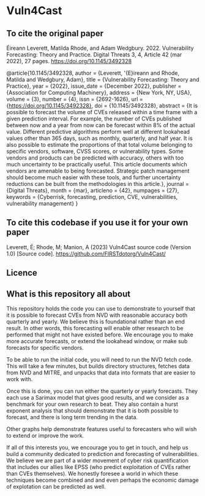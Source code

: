 # Vuln4Cast

## To cite the original paper

Éireann Leverett, Matilda Rhode, and Adam Wedgbury. 2022. Vulnerability Forecasting: Theory and Practice. Digital Threats 3, 4, Article 42 (mar
2022), 27 pages. https://doi.org/10.1145/3492328

@article{10.1145/3492328,
author = {Leverett, \'{E}ireann and Rhode, Matilda and Wedgbury, Adam},
title = {Vulnerability Forecasting: Theory and Practice},
year = {2022},
issue_date = {December 2022},
publisher = {Association for Computing Machinery},
address = {New York, NY, USA},
volume = {3},
number = {4},
issn = {2692-1626},
url = {https://doi.org/10.1145/3492328},
doi = {10.1145/3492328},
abstract = {It is possible to forecast the volume of CVEs released within a time frame with a given prediction interval. For example, the number of CVEs published between now and a year from now can be forecast within 8% of the actual value. Different predictive algorithms perform well at different lookahead values other than 365 days, such as monthly, quarterly, and half year. It is also possible to estimate the proportions of that total volume belonging to specific vendors, software, CVSS scores, or vulnerability types. Some vendors and products can be predicted with accuracy, others with too much uncertainty to be practically useful. This article documents which vendors are amenable to being forecasted. Strategic patch management should become much easier with these tools, and further uncertainty reductions can be built from the methodologies in this article.},
journal = {Digital Threats},
month = {mar},
articleno = {42},
numpages = {27},
keywords = {Cyberrisk, forecasting, prediction, CVE, vulnerabilities, vulnerability management}
}

## To cite this codebase if you use it for your own paper

Leverett, É; Rhode, M; Manion, A (2023) Vuln4Cast source code (Version 1.0) [Source code]. https://github.com/FIRSTdotorg/Vuln4Cast/

## Licence

## What is this repository all about
This repository holds the code you can use to demonstrate to yourself that it is possible to forecast 
CVEs from NVD with reasonable accuracy both quarterly and yearly. We believe this is foundational rather than
an end result. In other words, this forecasting will enable other research to be performed that might not have
existed before. We encourage you to make more accurate forecasts, or extend the lookahead window, or make sub 
forecasts for specific vendors.

To be able to run the initial code, you will need to run the NVD fetch code. This will take a few minutes, but
builds directory structures, fetches data from NVD and MITRE, and unpacks that data into formats that are easier
to work with.

Once this is done, you can run either the quarterly or yearly forecasts. They each use a Sarimax model that gives
good results, and we consider as a benchmark for your own research to beat. They also contain a hurst exponent analysis
that should demonstrate that it is both possible to forecast, and there is long term trending in the data.

Other graphs help demonstrate features useful to forecasters who will wish to extend or improve the work.

If all of this interests you, we encourage you to get in touch, and help us build a community dedicated to
prediction and forecasting of vulnerabilities. We believe we are part of a wider movement of cyber risk quantification
that includes our allies like EPSS (who predict exploitation of CVEs rather than CVEs themselves). We honestly
foresee a world in which these techniques become combined and and even perhaps the economic damage of explotation can be 
predicted as well.
